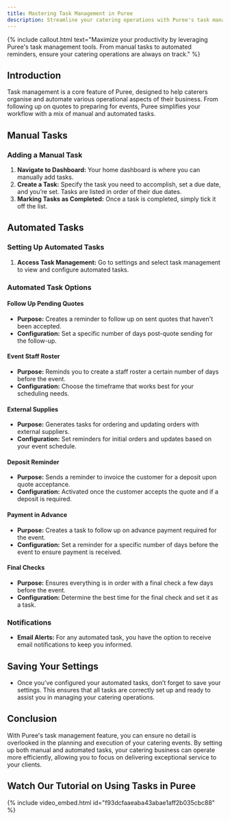 ```yaml
---
title: Mastering Task Management in Puree
description: Streamline your catering operations with Puree's task management features. Learn how to set up manual and automated tasks to keep your catering business running smoothly.
---
```


{% include callout.html text="Maximize your productivity by leveraging Puree's task management tools. From manual tasks to automated reminders, ensure your catering operations are always on track." %}

## Introduction

Task management is a core feature of Puree, designed to help caterers organise and automate various operational aspects of their business. From following up on quotes to preparing for events, Puree simplifies your workflow with a mix of manual and automated tasks.

## Manual Tasks

### Adding a Manual Task

1. **Navigate to Dashboard:** Your home dashboard is where you can manually add tasks.
2. **Create a Task:** Specify the task you need to accomplish, set a due date, and you’re set. Tasks are listed in order of their due dates.
3. **Marking Tasks as Completed:** Once a task is completed, simply tick it off the list.

## Automated Tasks

### Setting Up Automated Tasks

1. **Access Task Management:** Go to settings and select task management to view and configure automated tasks.

### Automated Task Options

#### Follow Up Pending Quotes

- **Purpose:** Creates a reminder to follow up on sent quotes that haven't been accepted.
- **Configuration:** Set a specific number of days post-quote sending for the follow-up.

#### Event Staff Roster

- **Purpose:** Reminds you to create a staff roster a certain number of days before the event.
- **Configuration:** Choose the timeframe that works best for your scheduling needs.

#### External Supplies

- **Purpose:** Generates tasks for ordering and updating orders with external suppliers.
- **Configuration:** Set reminders for initial orders and updates based on your event schedule.

#### Deposit Reminder

- **Purpose:** Sends a reminder to invoice the customer for a deposit upon quote acceptance.
- **Configuration:** Activated once the customer accepts the quote and if a deposit is required.

#### Payment in Advance

- **Purpose:** Creates a task to follow up on advance payment required for the event.
- **Configuration:** Set a reminder for a specific number of days before the event to ensure payment is received.

#### Final Checks

- **Purpose:** Ensures everything is in order with a final check a few days before the event.
- **Configuration:** Determine the best time for the final check and set it as a task.

### Notifications

- **Email Alerts:** For any automated task, you have the option to receive email notifications to keep you informed.

## Saving Your Settings

- Once you’ve configured your automated tasks, don’t forget to save your settings. This ensures that all tasks are correctly set up and ready to assist you in managing your catering operations.

## Conclusion

With Puree's task management feature, you can ensure no detail is overlooked in the planning and execution of your catering events. By setting up both manual and automated tasks, your catering business can operate more efficiently, allowing you to focus on delivering exceptional service to your clients.

## Watch Our Tutorial on Using Tasks in Puree
<!-- Loom Video Below -->

{% include video_embed.html id="f93dcfaaeaba43abae1aff2b035cbc88" %}
